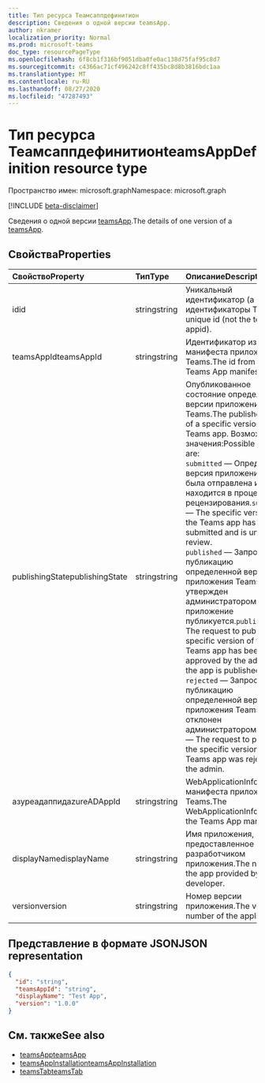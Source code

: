 ```yaml
---
title: Тип ресурса Теамсаппдефинитион
description: Сведения о одной версии teamsApp.
author: nkramer
localization_priority: Normal
ms.prod: microsoft-teams
doc_type: resourcePageType
ms.openlocfilehash: 6f8cb1f316bf9051dba0fe0ac138d75faf95c8d7
ms.sourcegitcommit: c4366ac71cf496242c8ff435bc8d8b3816bdc1aa
ms.translationtype: MT
ms.contentlocale: ru-RU
ms.lasthandoff: 08/27/2020
ms.locfileid: "47287493"
---
```

# <a name="teamsappdefinition-resource-type"></a><span data-ttu-id="7c7ce-103">Тип ресурса Теамсаппдефинитион</span><span class="sxs-lookup"><span data-stu-id="7c7ce-103">teamsAppDefinition resource type</span></span>

<span data-ttu-id="7c7ce-104">Пространство имен: microsoft.graph</span><span class="sxs-lookup"><span data-stu-id="7c7ce-104">Namespace: microsoft.graph</span></span>

[!INCLUDE [beta-disclaimer](../../includes/beta-disclaimer.md)]

<span data-ttu-id="7c7ce-105">Сведения о одной версии [teamsApp](teamsapp.md).</span><span class="sxs-lookup"><span data-stu-id="7c7ce-105">The details of one version of a [teamsApp](teamsapp.md).</span></span>

## <a name="properties"></a><span data-ttu-id="7c7ce-106">Свойства</span><span class="sxs-lookup"><span data-stu-id="7c7ce-106">Properties</span></span>

| <span data-ttu-id="7c7ce-107">Свойство</span><span class="sxs-lookup"><span data-stu-id="7c7ce-107">Property</span></span>            | <span data-ttu-id="7c7ce-108">Тип</span><span class="sxs-lookup"><span data-stu-id="7c7ce-108">Type</span></span>     | <span data-ttu-id="7c7ce-109">Описание</span><span class="sxs-lookup"><span data-stu-id="7c7ce-109">Description</span></span> |
|:------------------- |:-------- |:----------- |
| <span data-ttu-id="7c7ce-110">id</span><span class="sxs-lookup"><span data-stu-id="7c7ce-110">id</span></span>                  | <span data-ttu-id="7c7ce-111">string</span><span class="sxs-lookup"><span data-stu-id="7c7ce-111">string</span></span>   | <span data-ttu-id="7c7ce-112">Уникальный идентификатор (а не идентификаторы Teams).</span><span class="sxs-lookup"><span data-stu-id="7c7ce-112">A unique id (not the teams appid).</span></span> |
| <span data-ttu-id="7c7ce-113">teamsAppId</span><span class="sxs-lookup"><span data-stu-id="7c7ce-113">teamsAppId</span></span>          | <span data-ttu-id="7c7ce-114">string</span><span class="sxs-lookup"><span data-stu-id="7c7ce-114">string</span></span>   | <span data-ttu-id="7c7ce-115">Идентификатор из манифеста приложения Teams.</span><span class="sxs-lookup"><span data-stu-id="7c7ce-115">The id from the Teams App manifest.</span></span> |
| <span data-ttu-id="7c7ce-116">publishingState</span><span class="sxs-lookup"><span data-stu-id="7c7ce-116">publishingState</span></span>| <span data-ttu-id="7c7ce-117">string</span><span class="sxs-lookup"><span data-stu-id="7c7ce-117">string</span></span>|<span data-ttu-id="7c7ce-118">Опубликованное состояние определенной версии приложения Teams.</span><span class="sxs-lookup"><span data-stu-id="7c7ce-118">The published status of a specific version of a Teams app.</span></span> <span data-ttu-id="7c7ce-119">Возможные значения:</span><span class="sxs-lookup"><span data-stu-id="7c7ce-119">Possible values are:</span></span></br><span data-ttu-id="7c7ce-120">`submitted` — Определенная версия приложения Teams была отправлена и находится в процессе рецензирования.</span><span class="sxs-lookup"><span data-stu-id="7c7ce-120">`submitted` — The specific version of the Teams app has been submitted and is under review.</span></span> </br><span data-ttu-id="7c7ce-121">`published`  — Запрос на публикацию определенной версии приложения Teams утвержден администратором, и приложение публикуется.</span><span class="sxs-lookup"><span data-stu-id="7c7ce-121">`published`  — The request to publish the specific version of the Teams app has been approved by the admin and the app is published.</span></span> </br> <span data-ttu-id="7c7ce-122">`rejected` — Запрос на публикацию определенной версии приложения Teams был отклонен администратором.</span><span class="sxs-lookup"><span data-stu-id="7c7ce-122">`rejected` — The request to publish the specific version of the Teams app was rejected by the admin.</span></span> |
| <span data-ttu-id="7c7ce-123">азуреадаппид</span><span class="sxs-lookup"><span data-stu-id="7c7ce-123">azureADAppId</span></span>        | <span data-ttu-id="7c7ce-124">string</span><span class="sxs-lookup"><span data-stu-id="7c7ce-124">string</span></span>   | <span data-ttu-id="7c7ce-125">WebApplicationInfo.id из манифеста приложения Teams.</span><span class="sxs-lookup"><span data-stu-id="7c7ce-125">The WebApplicationInfo.id from the Teams App manifest.</span></span> |
| <span data-ttu-id="7c7ce-126">displayName</span><span class="sxs-lookup"><span data-stu-id="7c7ce-126">displayName</span></span>         | <span data-ttu-id="7c7ce-127">string</span><span class="sxs-lookup"><span data-stu-id="7c7ce-127">string</span></span>   | <span data-ttu-id="7c7ce-128">Имя приложения, предоставленное разработчиком приложения.</span><span class="sxs-lookup"><span data-stu-id="7c7ce-128">The name of the app provided by the app developer.</span></span> |
| <span data-ttu-id="7c7ce-129">version</span><span class="sxs-lookup"><span data-stu-id="7c7ce-129">version</span></span>             | <span data-ttu-id="7c7ce-130">string</span><span class="sxs-lookup"><span data-stu-id="7c7ce-130">string</span></span>   | <span data-ttu-id="7c7ce-131">Номер версии приложения.</span><span class="sxs-lookup"><span data-stu-id="7c7ce-131">The version number of the application.</span></span> |

## <a name="json-representation"></a><span data-ttu-id="7c7ce-132">Представление в формате JSON</span><span class="sxs-lookup"><span data-stu-id="7c7ce-132">JSON representation</span></span>

<!-- {
  "blockType": "resource",
  "@odata.type": "microsoft.graph.teamsAppDefinition",
  "baseType": "microsoft.graph.entity"
}-->

```json
{
  "id": "string",
  "teamsAppId": "string",
  "displayName": "Test App",
  "version": "1.0.0"
}
```

## <a name="see-also"></a><span data-ttu-id="7c7ce-133">См. также</span><span class="sxs-lookup"><span data-stu-id="7c7ce-133">See also</span></span>

- [<span data-ttu-id="7c7ce-134">teamsApp</span><span class="sxs-lookup"><span data-stu-id="7c7ce-134">teamsApp</span></span>](teamsapp.md)
- [<span data-ttu-id="7c7ce-135">teamsAppInstallation</span><span class="sxs-lookup"><span data-stu-id="7c7ce-135">teamsAppInstallation</span></span>](teamsappinstallation.md)
- [<span data-ttu-id="7c7ce-136">teamsTab</span><span class="sxs-lookup"><span data-stu-id="7c7ce-136">teamsTab</span></span>](../resources/teamstab.md)

<!-- uuid: 8fcb5dbc-d5aa-4681-8e31-b001d5168d79
2015-10-25 14:57:30 UTC -->
<!--
{
  "type": "#page.annotation",
  "description": "teamsApp resource",
  "keywords": "",
  "section": "documentation",
  "tocPath": "",
  "suppressions": []
}
-->
